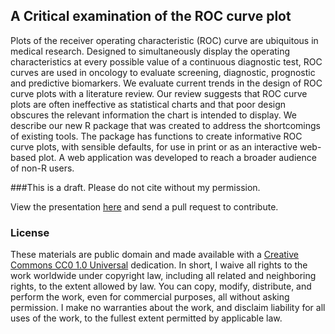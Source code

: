 A Critical examination of the ROC curve plot
---------------

Plots of the receiver operating characteristic (ROC) curve are ubiquitous in medical research. Designed to simultaneously display the operating characteristics at every possible value of a continuous diagnostic test, ROC curves are used in oncology to evaluate screening, diagnostic, prognostic and predictive biomarkers. We evaluate current trends in the design of ROC curve plots with a literature review. Our review suggests that ROC curve plots are often ineffective as statistical charts and that poor design obscures the relevant information the chart is intended to display. We describe our new R package that was created to address the shortcomings of existing tools. The package has functions to create informative ROC curve plots, with sensible defaults, for use in print or as an interactive web-based plot. A web application was developed to reach a broader audience of non-R users.

###This is a draft. Please do not cite without my permission. 

View the presentation [here](http://sachsmc.github.io/plotROC-paper/) and send a pull request to contribute. 

### License

These materials are public domain and made available with a [Creative Commons CC0 1.0 Universal](http://creativecommons.org/publicdomain/zero/1.0/legalcode) dedication. In short, I waive all rights to the work worldwide under copyright law, including all related and neighboring rights, to the extent allowed by law. You can copy, modify, distribute, and perform the work, even for commercial purposes, all without asking permission. I make no warranties about the work, and disclaim liability for all uses of the work, to the fullest extent permitted by applicable law.